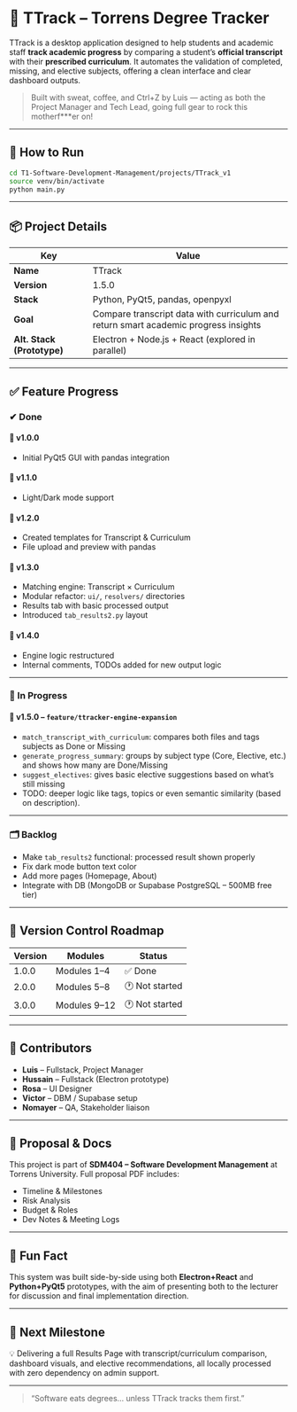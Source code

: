 
# 🧠 TTrack – Torrens Degree Tracker

TTrack is a desktop application designed to help students and academic staff **track academic progress** by comparing a student’s **official transcript** with their **prescribed curriculum**. It automates the validation of completed, missing, and elective subjects, offering a clean interface and clear dashboard outputs.

> Built with sweat, coffee, and Ctrl+Z by Luis — acting as both the Project Manager and Tech Lead, going full gear to rock this motherf***er on!

---

## 🚀 How to Run

```bash
cd T1-Software-Development-Management/projects/TTrack_v1
source venv/bin/activate
python main.py
```

---

## 📦 Project Details

| Key       | Value            |
|-----------|------------------|
| **Name**  | TTrack           |
| **Version** | 1.5.0         |
| **Stack** | Python, PyQt5, pandas, openpyxl |
| **Goal**  | Compare transcript data with curriculum and return smart academic progress insights |
| **Alt. Stack (Prototype)** | Electron + Node.js + React (explored in parallel) |

---

## ✅ Feature Progress

### ✔ Done

#### 🔹 v1.0.0
- Initial PyQt5 GUI with pandas integration

#### 🔹 v1.1.0
- Light/Dark mode support

#### 🔹 v1.2.0
- Created templates for Transcript & Curriculum
- File upload and preview with pandas

#### 🔹 v1.3.0
- Matching engine: Transcript × Curriculum
- Modular refactor: `ui/`, `resolvers/` directories
- Results tab with basic processed output
- Introduced `tab_results2.py` layout

#### 🔹 v1.4.0
- Engine logic restructured
- Internal comments, TODOs added for new output logic

---

### 🔧 In Progress

#### 🔸 v1.5.0 – `feature/ttracker-engine-expansion`
- `match_transcript_with_curriculum`: compares both files and tags subjects as Done or Missing
- `generate_progress_summary`: groups by subject type (Core, Elective, etc.) and shows how many are Done/Missing
- `suggest_electives`: gives basic elective suggestions based on what’s still missing
- TODO: deeper logic like tags, topics or even semantic similarity (based on description).

---

### 🗂️ Backlog

- Make `tab_results2` functional: processed result shown properly
- Fix dark mode button text color
- Add more pages (Homepage, About)
- Integrate with DB (MongoDB or Supabase PostgreSQL – 500MB free tier)

---

## 📅 Version Control Roadmap

| Version | Modules            | Status         |
|---------|---------------------|----------------|
| 1.0.0   | Modules 1–4         | ✅ Done        |
| 2.0.0   | Modules 5–8         | 🕐 Not started |
| 3.0.0   | Modules 9–12        | 🕐 Not started |

---

## 🤝 Contributors
- **Luis** – Fullstack, Project Manager
- **Hussain** – Fullstack (Electron prototype)
- **Rosa** – UI Designer
- **Victor** – DBM / Supabase setup
- **Nomayer** – QA, Stakeholder liaison

---

## 📎 Proposal & Docs
This project is part of **SDM404 – Software Development Management** at Torrens University. Full proposal PDF includes:
- Timeline & Milestones
- Risk Analysis
- Budget & Roles
- Dev Notes & Meeting Logs

---

## 🧩 Fun Fact
This system was built side-by-side using both **Electron+React** and **Python+PyQt5** prototypes, with the aim of presenting both to the lecturer for discussion and final implementation direction.

---

## 👀 Next Milestone
💡 Delivering a full Results Page with transcript/curriculum comparison, dashboard visuals, and elective recommendations, all locally processed with zero dependency on admin support.

---

> “Software eats degrees… unless TTrack tracks them first.”
